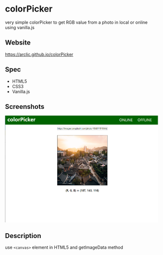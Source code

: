 # colorPicker
very simple colorPicker to get RGB value from a photo in local or online using vanilla.js


## Website
https://arclic.github.io/colorPicker


## Spec
* HTML5
* CSS3
* Vanilla.js

## Screenshots
![screenshots1](./screenshots/screen1.PNG)

## Description
use `<canvas>` element in HTML5 and getImageData method
